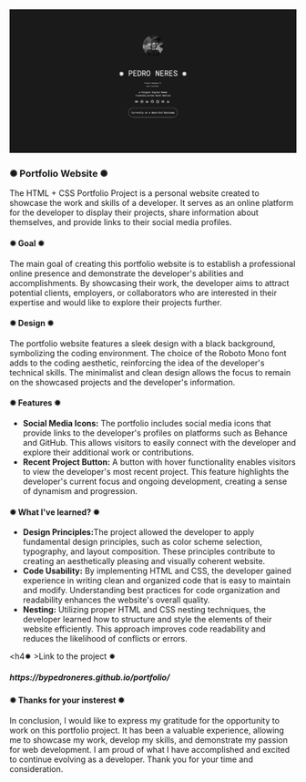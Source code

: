 <div class="image-container">
          <img class="CoverImagee" src="GITHUB PROJECT COVER.png" alt="Cover">
        </div>
          
<h3>✺ Portfolio Website ✺</h3>

The HTML + CSS Portfolio Project is a personal website created to showcase the work and skills of a developer. It serves as an online platform for the developer to display their projects, share information about themselves, and provide links to their social media profiles.

<h4>✹ Goal ✹</h4>

The main goal of creating this portfolio website is to establish a professional online presence and demonstrate the developer's abilities and accomplishments. By showcasing their work, the developer aims to attract potential clients, employers, or collaborators who are interested in their expertise and would like to explore their projects further.

<h4>✹ Design ✹</h4>

The portfolio website features a sleek design with a black background, symbolizing the coding environment. The choice of the Roboto Mono font adds to the coding aesthetic, reinforcing the idea of the developer's technical skills. The minimalist and clean design allows the focus to remain on the showcased projects and the developer's information.

<h4>✹ Features ✹</h4>

* <b>Social Media Icons:</b> The portfolio includes social media icons that provide links to the developer's profiles on platforms such as Behance and GitHub. This allows visitors to easily connect with the developer and explore their additional work or contributions.
* <b>Recent Project Button:</b> A button with hover functionality enables visitors to view the developer's most recent project. This feature highlights the developer's current focus and ongoing development, creating a sense of dynamism and progression.

<h4>✹ What I've learned? ✹</h4>

* <b>Design Principles:</b>The project allowed the developer to apply fundamental design principles, such as color scheme selection, typography, and layout composition. These principles contribute to creating an aesthetically pleasing and visually coherent website.
* <b>Code Usability:</b> By implementing HTML and CSS, the developer gained experience in writing clean and organized code that is easy to maintain and modify. Understanding best practices for code organization and readability enhances the website's overall quality.
* <b>Nesting:</b> Utilizing proper HTML and CSS nesting techniques, the developer learned how to structure and style the elements of their website efficiently. This approach improves code readability and reduces the likelihood of conflicts or errors.


<h4✹ >Link to the project ✹</h4>

<h5>https://bypedroneres.github.io/portfolio/</h5>

<h4>✹ Thanks for your insterest ✹</h4>

In conclusion, I would like to express my gratitude for the opportunity to work on this portfolio project. It has been a valuable experience, allowing me to showcase my work, develop my skills, and demonstrate my passion for web development. I am proud of what I have accomplished and excited to continue evolving as a developer. Thank you for your time and consideration.
